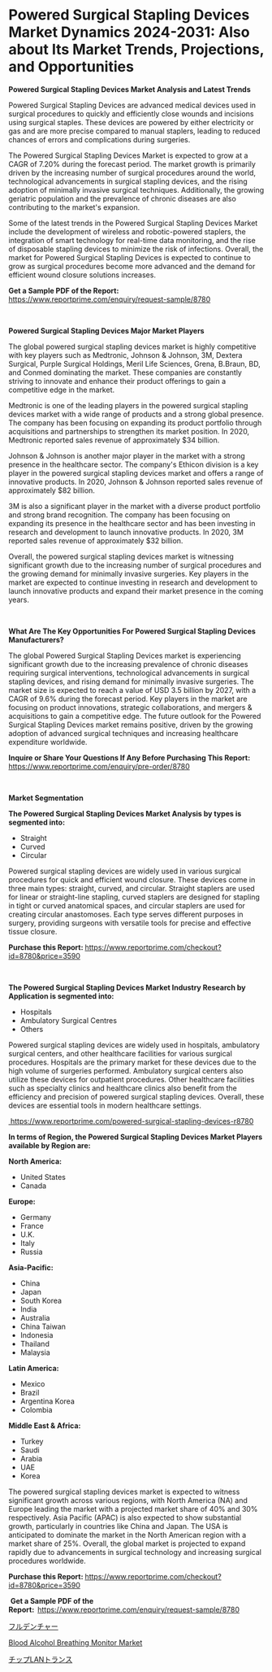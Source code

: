 <p><h1>Powered Surgical Stapling Devices Market Dynamics 2024-2031: Also about Its Market Trends, Projections, and Opportunities</h1></p><p><strong>Powered Surgical Stapling Devices Market Analysis and Latest Trends</strong></p>
<p><p>Powered Surgical Stapling Devices are advanced medical devices used in surgical procedures to quickly and efficiently close wounds and incisions using surgical staples. These devices are powered by either electricity or gas and are more precise compared to manual staplers, leading to reduced chances of errors and complications during surgeries.</p><p>The Powered Surgical Stapling Devices Market is expected to grow at a CAGR of 7.20% during the forecast period. The market growth is primarily driven by the increasing number of surgical procedures around the world, technological advancements in surgical stapling devices, and the rising adoption of minimally invasive surgical techniques. Additionally, the growing geriatric population and the prevalence of chronic diseases are also contributing to the market's expansion.</p><p>Some of the latest trends in the Powered Surgical Stapling Devices Market include the development of wireless and robotic-powered staplers, the integration of smart technology for real-time data monitoring, and the rise of disposable stapling devices to minimize the risk of infections. Overall, the market for Powered Surgical Stapling Devices is expected to continue to grow as surgical procedures become more advanced and the demand for efficient wound closure solutions increases.</p></p>
<p><strong>Get a Sample PDF of the Report:&nbsp;</strong> <a href="https://www.reportprime.com/enquiry/request-sample/8780">https://www.reportprime.com/enquiry/request-sample/8780</a></p>
<p>&nbsp;</p>
<p><strong>Powered Surgical Stapling Devices Major Market Players</strong></p>
<p><p>The global powered surgical stapling devices market is highly competitive with key players such as Medtronic, Johnson & Johnson, 3M, Dextera Surgical, Purple Surgical Holdings, Meril Life Sciences, Grena, B.Braun, BD, and Conmed dominating the market. These companies are constantly striving to innovate and enhance their product offerings to gain a competitive edge in the market.</p><p>Medtronic is one of the leading players in the powered surgical stapling devices market with a wide range of products and a strong global presence. The company has been focusing on expanding its product portfolio through acquisitions and partnerships to strengthen its market position. In 2020, Medtronic reported sales revenue of approximately $34 billion.</p><p>Johnson & Johnson is another major player in the market with a strong presence in the healthcare sector. The company's Ethicon division is a key player in the powered surgical stapling devices market and offers a range of innovative products. In 2020, Johnson & Johnson reported sales revenue of approximately $82 billion.</p><p>3M is also a significant player in the market with a diverse product portfolio and strong brand recognition. The company has been focusing on expanding its presence in the healthcare sector and has been investing in research and development to launch innovative products. In 2020, 3M reported sales revenue of approximately $32 billion.</p><p>Overall, the powered surgical stapling devices market is witnessing significant growth due to the increasing number of surgical procedures and the growing demand for minimally invasive surgeries. Key players in the market are expected to continue investing in research and development to launch innovative products and expand their market presence in the coming years.</p></p>
<p>&nbsp;</p>
<p><strong>What Are The Key Opportunities For Powered Surgical Stapling Devices Manufacturers?</strong></p>
<p><p>The global Powered Surgical Stapling Devices market is experiencing significant growth due to the increasing prevalence of chronic diseases requiring surgical interventions, technological advancements in surgical stapling devices, and rising demand for minimally invasive surgeries. The market size is expected to reach a value of USD 3.5 billion by 2027, with a CAGR of 9.6% during the forecast period. Key players in the market are focusing on product innovations, strategic collaborations, and mergers & acquisitions to gain a competitive edge. The future outlook for the Powered Surgical Stapling Devices market remains positive, driven by the growing adoption of advanced surgical techniques and increasing healthcare expenditure worldwide.</p></p>
<p><strong>Inquire or Share Your Questions If Any Before Purchasing This Report:</strong> <a href="https://www.reportprime.com/enquiry/pre-order/8780">https://www.reportprime.com/enquiry/pre-order/8780</a></p>
<p>&nbsp;</p>
<p><strong>Market Segmentation</strong></p>
<p><strong>The Powered Surgical Stapling Devices Market Analysis by types is segmented into:</strong></p>
<p><ul><li>Straight</li><li>Curved</li><li>Circular</li></ul></p>
<p><p>Powered surgical stapling devices are widely used in various surgical procedures for quick and efficient wound closure. These devices come in three main types: straight, curved, and circular. Straight staplers are used for linear or straight-line stapling, curved staplers are designed for stapling in tight or curved anatomical spaces, and circular staplers are used for creating circular anastomoses. Each type serves different purposes in surgery, providing surgeons with versatile tools for precise and effective tissue closure.</p></p>
<p><strong>Purchase this Report:&nbsp;</strong><a href="https://www.reportprime.com/checkout?id=8780&price=3590">https://www.reportprime.com/checkout?id=8780&price=3590</a></p>
<p>&nbsp;</p>
<p><strong>The Powered Surgical Stapling Devices Market Industry Research by Application is segmented into:</strong></p>
<p><ul><li>Hospitals</li><li>Ambulatory Surgical Centres</li><li>Others</li></ul></p>
<p><p>Powered surgical stapling devices are widely used in hospitals, ambulatory surgical centers, and other healthcare facilities for various surgical procedures. Hospitals are the primary market for these devices due to the high volume of surgeries performed. Ambulatory surgical centers also utilize these devices for outpatient procedures. Other healthcare facilities such as specialty clinics and healthcare clinics also benefit from the efficiency and precision of powered surgical stapling devices. Overall, these devices are essential tools in modern healthcare settings.</p></p>
<p><a href="https://www.reportprime.com/powered-surgical-stapling-devices-r8780">&nbsp;https://www.reportprime.com/powered-surgical-stapling-devices-r8780</a></p>
<p><strong>In terms of Region, the Powered Surgical Stapling Devices Market Players available by Region are:</strong></p>
<p>
    <p> <strong> North America: </strong>
        <ul>
            <li>United States</li>
            <li>Canada</li>
        </ul>
        </p> 
    <p> <strong> Europe: </strong>
        <ul>
            <li>Germany</li>
            <li>France</li>
            <li>U.K.</li>
            <li>Italy</li>
            <li>Russia</li>
        </ul>
        </p> 
    <p> <strong> Asia-Pacific: </strong>
        <ul>
            <li>China</li>
            <li>Japan</li>
            <li>South Korea</li>
            <li>India</li>
            <li>Australia</li>
            <li>China Taiwan</li>
            <li>Indonesia</li>
            <li>Thailand</li>
            <li>Malaysia</li>
        </ul>
        </p> 
    <p> <strong> Latin America: </strong>
        <ul>
            <li>Mexico</li>
            <li>Brazil</li>
            <li>Argentina Korea</li>
            <li>Colombia</li>
        </ul>
        </p> 
    <p> <strong> Middle East & Africa: </strong>
        <ul>
            <li>Turkey</li>
            <li>Saudi</li>
            <li>Arabia</li>
            <li>UAE</li>
            <li>Korea</li>
        </ul>
    </p>
    </p>
<p><p>The powered surgical stapling devices market is expected to witness significant growth across various regions, with North America (NA) and Europe leading the market with a projected market share of 40% and 30% respectively. Asia Pacific (APAC) is also expected to show substantial growth, particularly in countries like China and Japan. The USA is anticipated to dominate the market in the North American region with a market share of 25%. Overall, the global market is projected to expand rapidly due to advancements in surgical technology and increasing surgical procedures worldwide.</p></p>
<p><strong>Purchase this Report: </strong><a href="https://www.reportprime.com/checkout?id=8780&price=3590">https://www.reportprime.com/checkout?id=8780&price=3590</a></p>
<p>&nbsp;<strong>Get a Sample PDF of the Report:&nbsp;&nbsp;</strong><a href="https://www.reportprime.com/enquiry/request-sample/8780">https://www.reportprime.com/enquiry/request-sample/8780</a></p>
<p><strong></strong></p>
<p><p><a href="https://github.com/tanyaali3/Market-Research-Report-List-2/blob/main/353178576986.md">フルデンチャー</a></p><p><a href="https://github.com/emnqcawl19/Market-Research-Report-List-1/blob/main/blood-alcohol-breathing-monitor-market.md">Blood Alcohol Breathing Monitor Market</a></p><p><a href="https://github.com/DwightHuels1/Market-Research-Report-List-2/blob/main/599149077031.md">チップLANトランス</a></p></p>